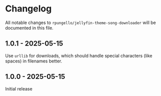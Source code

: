 # Changelog

All notable changes to `rpungello/jellyfin-theme-song-downloader` will be documented in this file.

## 1.0.1 - 2025-05-15

Use `urllib` for downloads, which should handle special characters (like spaces) in filenames better.

## 1.0.0 - 2025-05-15

Initial release
